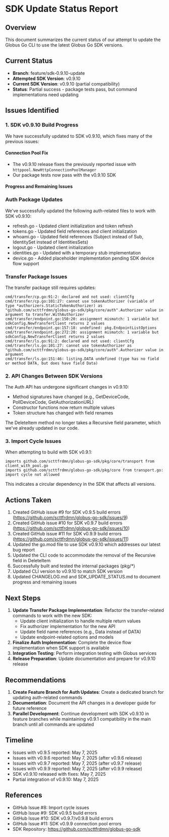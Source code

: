 # SDK Update Status Report

## Overview
This document summarizes the current status of our attempt to update the Globus Go CLI to use the latest Globus Go SDK versions.

## Current Status
- **Branch**: feature/sdk-0.9.10-update
- **Attempted SDK Version**: v0.9.10
- **Current SDK Version**: v0.9.10 (partial compatibility)
- **Status**: Partial success - package tests pass, but command implementations need updating

## Issues Identified

### 1. SDK v0.9.10 Build Progress
We have successfully updated to SDK v0.9.10, which fixes many of the previous issues:

#### Connection Pool Fix
- The v0.9.10 release fixes the previously reported issue with `httppool.NewHttpConnectionPoolManager`
- Our package tests now pass with the v0.9.10 SDK

#### Progress and Remaining Issues

### Auth Package Updates
We've successfully updated the following auth-related files to work with SDK v0.9.10:
- refresh.go - Updated client initialization and token refresh
- tokens.go - Updated field references and client initialization
- whoami.go - Updated field references (Subject instead of Sub, IdentitySet instead of IdentitiesSets)
- logout.go - Updated client initialization
- identities.go - Updated with a temporary stub implementation
- device.go - Added placeholder implementation pending SDK device flow support

### Transfer Package Issues
The transfer package still requires updates:

```
cmd/transfer/cp.go:91:2: declared and not used: clientCfg
cmd/transfer/cp.go:101:27: cannot use tokenAuthorizer (variable of type *authorizers.StaticTokenAuthorizer) as "github.com/scttfrdmn/globus-go-sdk/pkg/core/auth".Authorizer value in argument to transfer.WithAuthorizer
cmd/transfer/endpoint.go:150:20: assignment mismatch: 1 variable but sdkConfig.NewTransferClient returns 2 values
cmd/transfer/endpoint.go:157:18: undefined: pkg.EndpointListOptions
cmd/transfer/endpoint.go:272:20: assignment mismatch: 1 variable but sdkConfig.NewTransferClient returns 2 values
cmd/transfer/ls.go:91:2: declared and not used: clientCfg
cmd/transfer/ls.go:101:27: cannot use tokenAuthorizer as "github.com/scttfrdmn/globus-go-sdk/pkg/core/auth".Authorizer value in argument
cmd/transfer/ls.go:151:46: listing.DATA undefined (type has no field or method DATA, but does have field Data)
```

### 2. API Changes Between SDK Versions
The Auth API has undergone significant changes in v0.9.10:
- Method signatures have changed (e.g., GetDeviceCode, PollDeviceCode, GetAuthorizationURL)
- Constructor functions now return multiple values
- Token structure has changed with field renames

The DeleteItem method no longer takes a Recursive field parameter, which we've already updated in our code.

### 3. Import Cycle Issues
When attempting to build with SDK v0.9.1:
```
imports github.com/scttfrdmn/globus-go-sdk/pkg/core/transport from client_with_pool.go
imports github.com/scttfrdmn/globus-go-sdk/pkg/core from transport.go: import cycle not allowed
```
This indicates a circular dependency in the SDK that affects all versions.

## Actions Taken
1. Created GitHub issue #9 for SDK v0.9.5 build errors (https://github.com/scttfrdmn/globus-go-sdk/issues/9)
2. Created GitHub issue #10 for SDK v0.9.7 build errors (https://github.com/scttfrdmn/globus-go-sdk/issues/10)
3. Created GitHub issue #11 for SDK v0.9.9 build errors (https://github.com/scttfrdmn/globus-go-sdk/issues/11)
4. Updated the go.mod file to use SDK v0.9.10 which addresses our latest bug report
5. Updated the CLI code to accommodate the removal of the Recursive field in DeleteItem
6. Successfully built and tested the internal packages (pkg/*)
7. Updated CLI version to v0.9.10 to match SDK version
8. Updated CHANGELOG.md and SDK_UPDATE_STATUS.md to document progress and remaining issues

## Next Steps
1. **Update Transfer Package Implementation**: Refactor the transfer-related commands to work with the new SDK:
   - Update client initialization to handle multiple return values
   - Fix authorizer implementation for the new API
   - Update field name references (e.g., Data instead of DATA)
   - Update endpoint-related options and models
2. **Finalize Auth Implementation**: Complete the device flow implementation when SDK support is available
3. **Integration Testing**: Perform integration testing with Globus services
4. **Release Preparation**: Update documentation and prepare for v0.9.10 release
## Recommendations
1. **Create Feature Branch for Auth Updates**: Create a dedicated branch for updating auth-related commands
2. **Documentation**: Document the API changes in a developer guide for future reference
3. **Parallel Development**: Continue development with SDK v0.9.10 in feature branches while maintaining v0.9.1 compatibility in the main branch until all commands are updated

## Timeline
- Issues with v0.9.5 reported: May 7, 2025
- Issues with v0.9.6 reported: May 7, 2025 (after v0.9.6 release)
- Issues with v0.9.7 reported: May 7, 2025 (after v0.9.7 release)
- Issues with v0.9.9 reported: May 7, 2025 (after v0.9.9 release)
- SDK v0.9.10 released with fixes: May 7, 2025
- Partial integration of v0.9.10: May 7, 2025

## References
- GitHub Issue #8: Import cycle issues
- GitHub Issue #9: SDK v0.9.5 build errors
- GitHub Issue #10: SDK v0.9.7/v0.9.8 build errors
- GitHub Issue #11: SDK v0.9.9 connection pool errors
- SDK Repository: https://github.com/scttfrdmn/globus-go-sdk